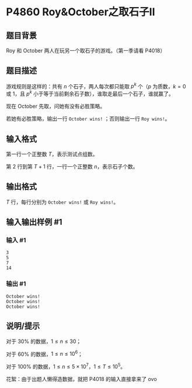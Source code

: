# P4860 Roy&October之取石子II

## 题目背景

Roy 和 October 两人在玩另一个取石子的游戏。（第一季请看 P4018）

## 题目描述

游戏规则是这样的：共有 $n$ 个石子，两人每次都只能取 $p^k$ 个（$p$ 为质数，$k=0$ 或 $1$，且 $p^k$ 小于等于当前剩余石子数），谁取走最后一个石子，谁就赢了。

现在 October 先取，问她有没有必胜策略。

若她有必胜策略，输出一行 `October wins!` ；否则输出一行 `Roy wins!`。

## 输入格式

第一行一个正整数 $T$，表示测试点组数。

第 $2$ 行到第 $T+1$ 行，一行一个正整数 $n$，表示石子个数。

## 输出格式

$T$ 行，每行分别为 `October wins!` 或 `Roy wins!`。

## 输入输出样例 #1

### 输入 #1

```
3
5
7
14
```

### 输出 #1

```
October wins!
October wins!
October wins!
```

## 说明/提示

对于 $30\%$ 的数据，$1 \le n \le 30$；

对于 $60\%$ 的数据，$1 \le n \le 10^6$；

对于 $100\%$ 的数据，$1 \le n \le 5 \times 10^7，1 \le T \le 10^5$。

花絮：由于出题人懒得造数据，就把 P4018 的输入直接拿来了 ovo
